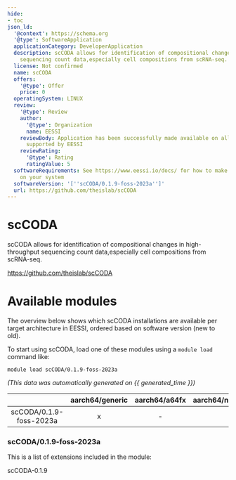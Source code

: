 ```yaml
---
hide:
- toc
json_ld:
  '@context': https://schema.org
  '@type': SoftwareApplication
  applicationCategory: DeveloperApplication
  description: scCODA allows for identification of compositional changes in high-throughput
    sequencing count data,especially cell compositions from scRNA-seq.
  license: Not confirmed
  name: scCODA
  offers:
    '@type': Offer
    price: 0
  operatingSystem: LINUX
  review:
    '@type': Review
    author:
      '@type': Organization
      name: EESSI
    reviewBody: Application has been successfully made available on all architectures
      supported by EESSI
    reviewRating:
      '@type': Rating
      ratingValue: 5
  softwareRequirements: See https://www.eessi.io/docs/ for how to make EESSI available
    on your system
  softwareVersion: '[''scCODA/0.1.9-foss-2023a'']'
  url: https://github.com/theislab/scCODA
---
```


scCODA
======


scCODA allows for identification of compositional changes in high-throughput sequencing count data,especially cell compositions from scRNA-seq.

https://github.com/theislab/scCODA
# Available modules


The overview below shows which scCODA installations are available per target architecture in EESSI, ordered based on software version (new to old).

To start using scCODA, load one of these modules using a `module load` command like:

```shell
module load scCODA/0.1.9-foss-2023a
```

*(This data was automatically generated on {{ generated_time }})*

| |aarch64/generic|aarch64/a64fx|aarch64/neoverse_n1|aarch64/neoverse_v1|aarch64/nvidia/grace|x86_64/generic|x86_64/amd/zen2|x86_64/amd/zen3|x86_64/amd/zen4|x86_64/intel/cascadelake|x86_64/intel/haswell|x86_64/intel/icelake|x86_64/intel/sapphirerapids|x86_64/intel/skylake_avx512|
| :---: | :---: | :---: | :---: | :---: | :---: | :---: | :---: | :---: | :---: | :---: | :---: | :---: | :---: | :---: |
|scCODA/0.1.9-foss-2023a|x|-|x|x|x|x|x|x|x|x|x|x|x|x|


### scCODA/0.1.9-foss-2023a

This is a list of extensions included in the module:

scCODA-0.1.9